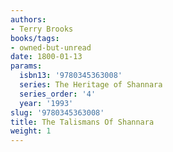 ```yaml
---
authors:
- Terry Brooks
books/tags:
- owned-but-unread
date: 1800-01-13
params:
  isbn13: '9780345363008'
  series: The Heritage of Shannara
  series_order: '4'
  year: '1993'
slug: '9780345363008'
title: The Talismans Of Shannara
weight: 1
---
```


<!--more-->